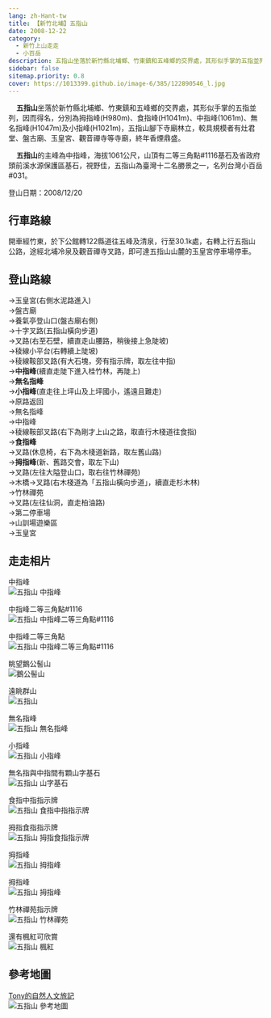 ```yaml
---
lang: zh-Hant-tw
title: 【新竹北埔】五指山
date: 2008-12-22
category: 
  - 新竹上山走走
  - 小百岳
description: 五指山坐落於新竹縣北埔鄉、竹東鎮和五峰鄉的交界處，其形似手掌的五指並列，因而得名，分別為拇指峰、食指峰、中指峰、無名指峰及小指峰，五指山腳下寺廟林立，較具規模者有灶君堂、盤古廟、玉皇宮、觀音禪寺等寺廟，終年香煙鼎盛。五指山的主峰為中指峰，海拔1061公尺，視野佳，五指山為臺灣十二名勝景之一，名列台灣小百岳#031。
sidebar: false
sitemap.priority: 0.8
cover: https://1013399.github.io/image-6/385/122890546_l.jpg
---
```


    **五指山**坐落於新竹縣北埔鄉、竹東鎮和五峰鄉的交界處，其形似手掌的五指並列，因而得名，分別為拇指峰(H980m)、食指峰(H1041m)、中指峰(1061m)、無名指峰(H1047m)及小指峰(H1021m)，五指山腳下寺廟林立，較具規模者有灶君堂、盤古廟、玉皇宮、觀音禪寺等寺廟，終年香煙鼎盛。  

    **五指山**的主峰為中指峰，海拔1061公尺，山頂有二等三角點#1116基石及省政府頭前溪水源保護區基石，視野佳，五指山為臺灣十二名勝景之一，名列台灣小百岳#031。

<!-- more -->

登山日期：2008/12/20

## 行車路線
開車經竹東，於下公館轉122縣道往五峰及清泉，行至30.1k處，右轉上行五指山公路，途經北埔冷泉及觀音禪寺叉路，即可達五指山山麓的玉皇宮停車場停車。

## 登山路線
→玉皇宮(右側水泥路進入)  
→盤古廟  
→養氣亭登山口(盤古廟右側)  
→十字叉路(五指山橫向步道)  
→叉路(右至石壁，續直走山腰路，稍後接上急陡坡)  
→稜線小平台(右轉續上陡坡)  
→稜線鞍部叉路(有大石塊，旁有指示牌，取左往中指)  
→**中指峰**(續直走陡下進入桂竹林，再陡上)  
→**無名指峰**  
→**小指峰**(直走往上坪山及上坪國小，遙遠且難走)  
→原路返回  
→無名指峰  
→中指峰  
→稜線鞍部叉路(右下為剛才上山之路，取直行木棧道往食指)  
→**食指峰**  
→叉路(休息椅，右下為木棧道新路，取左舊山路)  
→**拇指峰**(新、舊路交會，取左下山)  
→叉路(左往大隘登山口，取右往竹林禪苑)  
→木橋→叉路(右木棧道為「五指山橫向步道」，續直走杉木林)  
→竹林禪苑  
→叉路(左往仙洞，直走柏油路)  
→第二停車場  
→山訓場遊樂區  
→玉皇宮

## 走走相片
中指峰  
![五指山 中指峰](https://1013399.github.io/image-6/385/122890523_l.jpg)

中指峰二等三角點#1116  
![五指山 中指峰二等三角點#1116](https://1013399.github.io/image-6/385/122890525_l.jpg)

中指峰二等三角點  
![五指山 中指峰二等三角點#1116](https://1013399.github.io/image-6/385/122890528_l.jpg)

眺望鵝公髻山  
![鵝公髻山](https://1013399.github.io/image-6/385/122890544_l.jpg)

遠眺群山  
![五指山](https://1013399.github.io/image-6/385/122890546_l.jpg)

無名指峰  
![五指山 無名指峰](https://1013399.github.io/image-6/385/122890548_l.jpg)

小指峰  
![五指山 小指峰](https://1013399.github.io/image-6/385/122890569_l.jpg)

無名指與中指間有顆山字基石  
![五指山 山字基石](https://1013399.github.io/image-6/385/122890590_l.jpg)

食指中指指示牌  
![五指山 食指中指指示牌](https://1013399.github.io/image-6/385/122890592_l.jpg)

拇指食指指示牌  
![五指山 拇指食指指示牌](https://1013399.github.io/image-6/385/122890595_l.jpg)

拇指峰  
![五指山 拇指峰](https://1013399.github.io/image-6/385/122890596_l.jpg)

拇指峰  
![五指山 拇指峰](https://1013399.github.io/image-6/385/122890598_l.jpg)

竹林禪苑指示牌  
![五指山 竹林禪苑](https://1013399.github.io/image-6/385/122890601_l.jpg)

還有楓紅可欣賞  
![五指山 楓紅](https://1013399.github.io/image-6/385/122890647_l.jpg)

## 參考地圖
[Tony的自然人文旅記](http://www.tonyhuang39.com/tony0422/tony0422.html)  
![五指山 參考地圖](https://1013399.github.io/image-6/385/122890669_l.jpg)